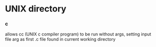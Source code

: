 # UNIX directory

### c
allows cc (UNIX c compiler program) to be run without args, setting input file arg as first .c file found in current working directory
